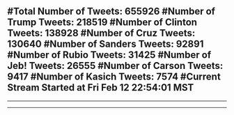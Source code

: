 #Total Number of Tweets: 655926 
#Number of Trump Tweets: 218519
#Number of Clinton Tweets: 138928
#Number of Cruz Tweets: 130640
#Number of Sanders Tweets: 92891
#Number of Rubio Tweets: 31425
#Number of Jeb! Tweets: 26555
#Number of Carson Tweets: 9417
#Number of Kasich Tweets: 7574
#Current Stream Started at Fri Feb 12 22:54:01 MST
---
---
---

